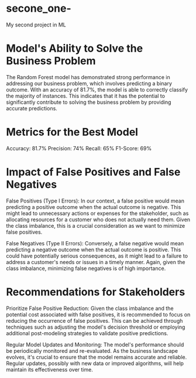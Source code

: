 # secone_one-
My second project in ML
# Model's Ability to Solve the Business Problem
The Random Forest model has demonstrated strong performance in addressing our business problem, which involves predicting a binary outcome. With an accuracy of 81.7%, the model is able to correctly classify the majority of instances. This indicates that it has the potential to significantly contribute to solving the business problem by providing accurate predictions.

# Metrics for the Best Model
Accuracy: 81.7%
Precision: 74%
Recall: 65%
F1-Score: 69% 

# Impact of False Positives and False Negatives
False Positives (Type I Errors): In our context, a false positive would mean predicting a positive outcome when the actual outcome is negative. This might lead to unnecessary actions or expenses for the stakeholder, such as allocating resources for a customer who does not actually need them. Given the class imbalance, this is a crucial consideration as we want to minimize false positives.

False Negatives (Type II Errors): Conversely, a false negative would mean predicting a negative outcome when the actual outcome is positive. This could have potentially serious consequences, as it might lead to a failure to address a customer's needs or issues in a timely manner. Again, given the class imbalance, minimizing false negatives is of high importance.

# Recommendations for Stakeholders 
Prioritize False Positive Reduction: Given the class imbalance and the potential cost associated with false positives, it is recommended to focus on reducing the occurrence of false positives. This can be achieved through techniques such as adjusting the model's decision threshold or employing additional post-modeling strategies to validate positive predictions.

Regular Model Updates and Monitoring: The model's performance should be periodically monitored and re-evaluated. As the business landscape evolves, it's crucial to ensure that the model remains accurate and reliable. Regular updates, possibly with new data or improved algorithms, will help maintain its effectiveness over time.
